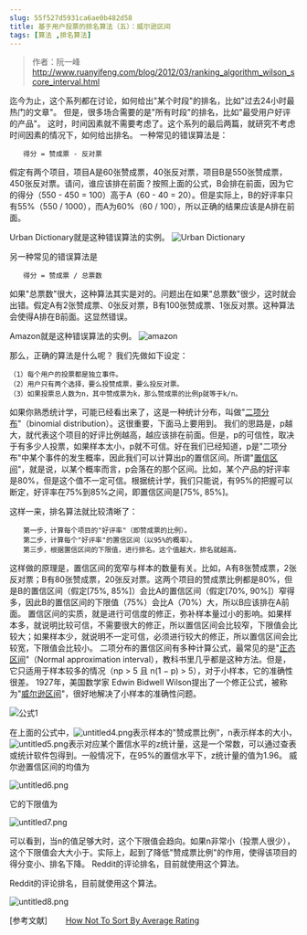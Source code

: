 ```yaml
---
slug: 55f527d5931ca6ae0b482d58
title: 基于用户投票的排名算法（五）：威尔逊区间
tags: [算法 ,排名算法]
---
```


> 作者：阮一峰
http://www.ruanyifeng.com/blog/2012/03/ranking_algorithm_wilson_score_interval.html

迄今为止，这个系列都在讨论，如何给出"某个时段"的排名，比如"过去24小时最热门的文章"。
但是，很多场合需要的是"所有时段"的排名，比如"最受用户好评的产品"。
这时，时间因素就不需要考虑了。这个系列的最后两篇，就研究不考虑时间因素的情况下，如何给出排名。
一种常见的错误算法是：
```
　　得分 = 赞成票 - 反对票
```
假定有两个项目，项目A是60张赞成票，40张反对票，项目B是550张赞成票，450张反对票。请问，谁应该排在前面？按照上面的公式，B会排在前面，因为它的得分（550 - 450 = 100）高于A（60 - 40 = 20）。但是实际上，B的好评率只有55%（550 / 1000），而A为60%（60 / 100），所以正确的结果应该是A排在前面。

Urban Dictionary就是这种错误算法的实例。
 ![Urban Dictionary](http:https://static.gaoqixhb.com/Frwm7YcjGUa8UFBGcU3CVE1igqM9)
 
另一种常见的错误算法是
```
　　得分 = 赞成票 / 总票数
```

如果"总票数"很大，这种算法其实是对的。问题出在如果"总票数"很少，这时就会出错。假定A有2张赞成票、0张反对票，B有100张赞成票、1张反对票。这种算法会使得A排在B前面。这显然错误。

Amazon就是这种错误算法的实例。
 ![amazon](http:https://static.gaoqixhb.com/FvfrOK18KqLRqCluJI1G0jSGT0vB)
 
那么，正确的算法是什么呢？
我们先做如下设定：
```
（1）每个用户的投票都是独立事件。
（2）用户只有两个选择，要么投赞成票，要么投反对票。
（3）如果投票总人数为n，其中赞成票为k，那么赞成票的比例p就等于k/n。
```

如果你熟悉统计学，可能已经看出来了，这是一种统计分布，叫做"[二项分布](http://en.wikipedia.org/wiki/Binomial_distribution)"（binomial distribution）。这很重要，下面马上要用到。
我们的思路是，p越大，就代表这个项目的好评比例越高，越应该排在前面。但是，p的可信性，取决于有多少人投票，如果样本太小，p就不可信。好在我们已经知道，p是"二项分布"中某个事件的发生概率，因此我们可以计算出p的置信区间。所谓"[置信区间](http://zh.wikipedia.org/wiki/%E7%BD%AE%E4%BF%A1%E5%8C%BA%E9%97%B4)"，就是说，以某个概率而言，p会落在的那个区间。比如，某个产品的好评率是80%，但是这个值不一定可信。根据统计学，我们只能说，有95%的把握可以断定，好评率在75%到85%之间，即置信区间是[75%, 85%]。

这样一来，排名算法就比较清晰了：
```
　　第一步，计算每个项目的"好评率"（即赞成票的比例）。
　　第二步，计算每个"好评率"的置信区间（以95%的概率）。
　　第三步，根据置信区间的下限值，进行排名。这个值越大，排名就越高。
```
这样做的原理是，置信区间的宽窄与样本的数量有关。比如，A有8张赞成票，2张反对票；B有80张赞成票，20张反对票。这两个项目的赞成票比例都是80%，但是B的置信区间（假定[75%, 85%]）会比A的置信区间（假定[70%, 90%]）窄得多，因此B的置信区间的下限值（75%）会比A（70%）大，所以B应该排在A前面。
置信区间的实质，就是进行可信度的修正，弥补样本量过小的影响。如果样本多，就说明比较可信，不需要很大的修正，所以置信区间会比较窄，下限值会比较大；如果样本少，就说明不一定可信，必须进行较大的修正，所以置信区间会比较宽，下限值会比较小。
二项分布的置信区间有多种计算公式，最常见的是"[正态区间](http://en.wikipedia.org/wiki/Binomial_proportion_confidence_interval#Normal_approximation_interval)"（Normal approximation interval），教科书里几乎都是这种方法。但是，它只适用于样本较多的情况（np > 5 且 n(1 − p) > 5），对于小样本，它的准确性很差。
1927年，美国数学家 Edwin Bidwell Wilson提出了一个修正公式，被称为"[威尔逊区间](http://en.wikipedia.org/wiki/Binomial_proportion_confidence_interval#Wilson_score_interval)"，很好地解决了小样本的准确性问题。

 ![公式1](http:https://static.gaoqixhb.com/Fq8Rrq8ZOozFZSxoUCmlIqIggMke)
 
在上面的公式中，![untitled4.png](http:https://static.gaoqixhb.com/Fm8K3aLwvnZPW_FwzHbHheNgin9b)表示样本的"赞成票比例"，n表示样本的大小，![untitled5.png](http:https://static.gaoqixhb.com/FqaAA5EmHGTA_hc-Sy-mdirSrYft)表示对应某个置信水平的z统计量，这是一个常数，可以通过查表或统计软件包得到。一般情况下，在95%的置信水平下，z统计量的值为1.96。
威尔逊置信区间的均值为  

 ![untitled6.png](http:https://static.gaoqixhb.com/FqX82arSIJryuaFWUkigPC9_yGte)
 
 它的下限值为
 
  ![untitled7.png](http:https://static.gaoqixhb.com/FhOOGukRgveAnN3SSAkIlAnDUb-H)
  
可以看到，当n的值足够大时，这个下限值会趋向。如果n非常小（投票人很少），这个下限值会大大小于。实际上，起到了降低"赞成票比例"的作用，使得该项目的得分变小、排名下降。
Reddit的评论排名，目前就使用这个算法。

Reddit的评论排名，目前就使用这个算法。

 ![untitled8.png](http:https://static.gaoqixhb.com/Fhxx0z-6LNY0tBx3KTFgeLo17wNS)
 
 [参考文献]
　　[How Not To Sort By Average Rating](http://www.evanmiller.org/how-not-to-sort-by-average-rating.html)
